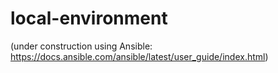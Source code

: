 # local-environment
(under construction using Ansible: https://docs.ansible.com/ansible/latest/user_guide/index.html)

